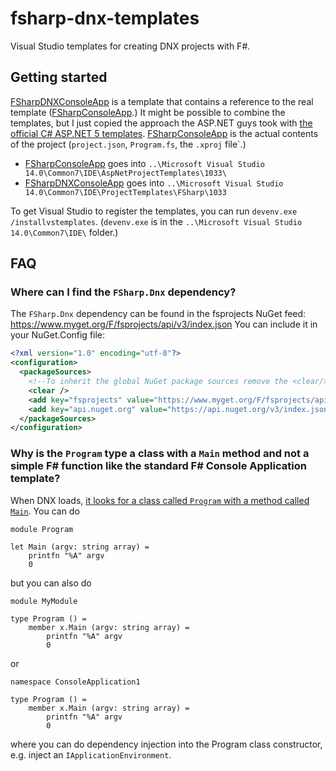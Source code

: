 # fsharp-dnx-templates
Visual Studio templates for creating DNX projects with F#.

## Getting started
[FSharpDNXConsoleApp](https://github.com/jbfp/fsharp-dnx-templates/tree/master/src/FSharpDNXConsoleApp) is a template that contains a reference to the real template ([FSharpConsoleApp](https://github.com/jbfp/fsharp-dnx-templates/tree/master/src/FSharpConsoleApp).) It might be possible to combine the templates, but I just copied the approach the ASP.NET guys took with [the official C# ASP.NET 5 templates](https://github.com/aspnet/Templates).
[FSharpConsoleApp](https://github.com/jbfp/fsharp-dnx-templates/tree/master/src/FSharpConsoleApp) is the actual contents of the project (`project.json`, `Program.fs`, the `.xproj` file`.)

* [FSharpConsoleApp](https://github.com/jbfp/fsharp-dnx-templates/tree/master/src/FSharpConsoleApp) goes into `..\Microsoft Visual Studio 14.0\Common7\IDE\AspNetProjectTemplates\1033\`
* [FSharpDNXConsoleApp](https://github.com/jbfp/fsharp-dnx-templates/tree/master/src/FSharpDNXConsoleApp) goes into `..\Microsoft Visual Studio 14.0\Common7\IDE\ProjectTemplates\FSharp\1033`

To get Visual Studio to register the templates, you can run `devenv.exe /installvstemplates`. (`devenv.exe` is in the `..\Microsoft Visual Studio 14.0\Common7\IDE\` folder.)

## FAQ
### Where can I find the `FSharp.Dnx` dependency?
The `FSharp.Dnx` dependency can be found in the fsprojects NuGet feed: https://www.myget.org/F/fsprojects/api/v3/index.json
You can include it in your NuGet.Config file:
```xml
<?xml version="1.0" encoding="utf-8"?>
<configuration>
  <packageSources>
    <!--To inherit the global NuGet package sources remove the <clear/> line below -->
    <clear />
    <add key="fsprojects" value="https://www.myget.org/F/fsprojects/api/v3/index.json" />
    <add key="api.nuget.org" value="https://api.nuget.org/v3/index.json" />
  </packageSources>
</configuration>
```

### Why is the `Program` type a class with a `Main` method and not a simple F# function like the standard F# Console Application template?
When DNX loads, [it looks for a class called `Program` with a method called `Main`](https://github.com/aspnet/dnx/blob/7ac7929aa575e17b3c271e4a7a0c164418de0395/src/Microsoft.Dnx.Runtime.Sources/Impl/EntryPointExecutor.cs#L70-L111).
You can do
```F#
module Program

let Main (argv: string array) =
    printfn "%A" argv
    0
```
but you can also do
```F#
module MyModule

type Program () =
    member x.Main (argv: string array) =
        printfn "%A" argv
        0
```
or
```F#
namespace ConsoleApplication1

type Program () =
    member x.Main (argv: string array) =
        printfn "%A" argv
        0
```
where you can do dependency injection into the Program class constructor, e.g. inject an `IApplicationEnvironment`.
